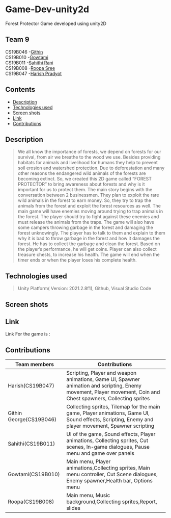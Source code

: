 # Game-Dev-unity2d
Forest Protector Game developed using unity2D
## Team 9
CS19B046 -<a href="https://github.com/GithinGeorge2k1" target="_blank">Githin</a>\
CS19B010 -<a href="https://github.com/CS19B010Gowtami" target="_blank">Gowtami</a>\
CS19B011 -<a href="https://github.com/SahithiRani" target="_blank">Sahithi Rani</a>\
CS19B008 -<a href="https://github.com/roopasree123" target="_blank">Roopa Sree</a>\
CS19B047 -<a href="https://github.com/HarishPradyot" target="_blank">Harish Pradyot</a>
## Contents
- [Description](#description)
- [Technologies used](#technologies-used)
- [Screen shots](#screen-shots)
- [Link](#link)
- [Contributions](#contributions)
## Description
>We all know the importance of forests, we depend on forests for our survival, from air we breathe to the wood we use. Besides providing habitats for animals and livelihood for humans they help to prevent soil erosion and watershed protection. Due to deforestation and many other reasons the endangered wild animals of the forests are becoming extinct. So, we created this 2D game called “FOREST PROTECTOR” to bring awareness about forests and why is it important for us to protect them. The main story begins with the conversation between 2 businessmen. They plan to exploit the rare wild animals in the forest to earn money. So, they try to trap the animals from the forest and exploit the forest resources as well.
	The main game will have enemies moving around trying to trap animals in the forest. The player should try to fight against these enemies and must release the animals from the traps. The game will also have some campers throwing garbage in the forest and damaging the forest unknowingly. The player has to talk to them and explain to them why it is bad to throw garbage in the forest and how it damages the forest. He has to collect the garbage and clean the forest. Based on the player’s performance, he will get coins. Player can also collect treasure chests, to increase his health. The game will end when the timer ends or when the player loses his complete health.
## Technologies used
>Unity Platform( Version: 2021.2.8f1), Github, Visual Studio Code
## Screen shots
<!-- <p>
    <img src="screenshots/sc1.png" height="500" width="1820"><br>
    <img src="screenshots/sc1" height="400" width="1320"><br>
    <img src="assets/Info_enable.png" height="400" width="1320"><br>
    <img src="assets/Info_disable.png" height="400" width="1320"><br>
</p> -->
## Link
Link For the game is :
## Contributions
Team members    | Contributions
--- | --- 
Harish(CS19B047) | Scripting, Player and weapon animations, Game UI, Spawner animation and scripting, Enemy movement, Player movement, Coin and Chest spawners, Collecting sprites 
Githin George(CS19B046)  | Collecting sprites, Tilemap for the main game, Player animations, Game UI, Sound effects, Scripting, Enemy and player movement, Spawner scripting
Sahithi(CS19B011) | UI of the game, Sound effects, Player animations, Collecting sprites, Cut scenes, In-game dialogues, Pause menu and game over panels
Gowtami(CS19B010) | Main menu, Player animations,Collecting sprites, Main menu controller, Cut Scene dialogues, Enemy spawner,Health bar, Options menu
Roopa(CS19B008) | Main menu, Music background,Collecting sprites,Report, slides

